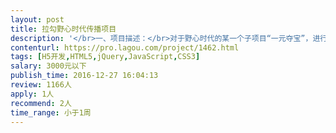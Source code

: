 ```yaml
---                
layout: post       
title: 拉勾野心时代传播项目           
description: '</br>一、项目描述：</br>对于野心时代的某一个子项目“一元夺宝”，进行一个H5的传播活动，保证活动得到大力的传播，我们会预先录制一段音频，然后做成一个类似于播放器的传播H5。</br></br>二、主要功能点：</br>保证H5的正常使用，在播放期间，可以跳过，去直接看详情，可以暂停、继续播放。</br></br>三、人员要求：</br>1、H5产品的开发经验；</br>2、精通HTML、CSS、JS等前端技术</br>3、良好的沟通能力和契约精神。</br>'     
contenturl: https://pro.lagou.com/project/1462.html      
tags: [H5开发,HTML5,jQuery,JavaScript,CSS3]            
salary: 3000元以下          
publish_time: 2016-12-27 16:04:13         
review: 1166人                   
apply: 1人                   
recommend: 2人                   
time_range: 小于1周              
---                 
```

